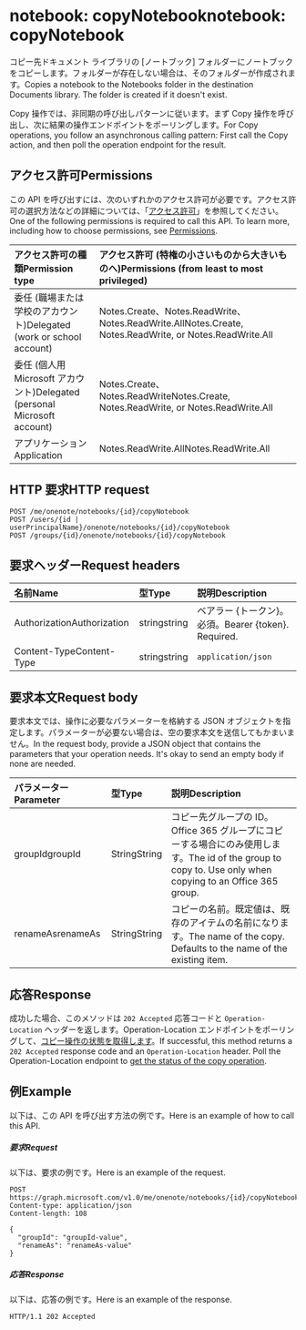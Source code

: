 # <a name="notebook-copynotebook"></a><span data-ttu-id="55074-101">notebook: copyNotebook</span><span class="sxs-lookup"><span data-stu-id="55074-101">notebook: copyNotebook</span></span>
<span data-ttu-id="55074-p101">コピー先ドキュメント ライブラリの [ノートブック] フォルダーにノートブックをコピーします。フォルダーが存在しない場合は、そのフォルダーが作成されます。</span><span class="sxs-lookup"><span data-stu-id="55074-p101">Copies a notebook to the Notebooks folder in the destination Documents library. The folder is created if it doesn't exist.</span></span>

<span data-ttu-id="55074-104">Copy 操作では、非同期の呼び出しパターンに従います。まず Copy 操作を呼び出し、次に結果の操作エンドポイントをポーリングします。</span><span class="sxs-lookup"><span data-stu-id="55074-104">For Copy operations, you follow an asynchronous calling pattern:  First call the Copy action, and then poll the operation endpoint for the result.</span></span>

## <a name="permissions"></a><span data-ttu-id="55074-105">アクセス許可</span><span class="sxs-lookup"><span data-stu-id="55074-105">Permissions</span></span>
<span data-ttu-id="55074-p102">この API を呼び出すには、次のいずれかのアクセス許可が必要です。アクセス許可の選択方法などの詳細については、「[アクセス許可](../../../concepts/permissions_reference.md)」を参照してください。</span><span class="sxs-lookup"><span data-stu-id="55074-p102">One of the following permissions is required to call this API. To learn more, including how to choose permissions, see [Permissions](../../../concepts/permissions_reference.md).</span></span>

|<span data-ttu-id="55074-108">アクセス許可の種類</span><span class="sxs-lookup"><span data-stu-id="55074-108">Permission type</span></span>      | <span data-ttu-id="55074-109">アクセス許可 (特権の小さいものから大きいものへ)</span><span class="sxs-lookup"><span data-stu-id="55074-109">Permissions (from least to most privileged)</span></span>              |
|:--------------------|:---------------------------------------------------------|
|<span data-ttu-id="55074-110">委任 (職場または学校のアカウント)</span><span class="sxs-lookup"><span data-stu-id="55074-110">Delegated (work or school account)</span></span> | <span data-ttu-id="55074-111">Notes.Create、Notes.ReadWrite、Notes.ReadWrite.All</span><span class="sxs-lookup"><span data-stu-id="55074-111">Notes.Create, Notes.ReadWrite, or Notes.ReadWrite.All</span></span>    |
|<span data-ttu-id="55074-112">委任 (個人用 Microsoft アカウント)</span><span class="sxs-lookup"><span data-stu-id="55074-112">Delegated (personal Microsoft account)</span></span> | <span data-ttu-id="55074-113">Notes.Create、Notes.ReadWrite</span><span class="sxs-lookup"><span data-stu-id="55074-113">Notes.Create, Notes.ReadWrite, or Notes.ReadWrite.All</span></span>    |
|<span data-ttu-id="55074-114">アプリケーション</span><span class="sxs-lookup"><span data-stu-id="55074-114">Application</span></span> | <span data-ttu-id="55074-115">Notes.ReadWrite.All</span><span class="sxs-lookup"><span data-stu-id="55074-115">Notes.ReadWrite.All</span></span> |

## <a name="http-request"></a><span data-ttu-id="55074-116">HTTP 要求</span><span class="sxs-lookup"><span data-stu-id="55074-116">HTTP request</span></span>
<!-- { "blockType": "ignored" } -->
```http
POST /me/onenote/notebooks/{id}/copyNotebook
POST /users/{id | userPrincipalName}/onenote/notebooks/{id}/copyNotebook
POST /groups/{id}/onenote/notebooks/{id}/copyNotebook
```
## <a name="request-headers"></a><span data-ttu-id="55074-117">要求ヘッダー</span><span class="sxs-lookup"><span data-stu-id="55074-117">Request headers</span></span>
| <span data-ttu-id="55074-118">名前</span><span class="sxs-lookup"><span data-stu-id="55074-118">Name</span></span>       | <span data-ttu-id="55074-119">型</span><span class="sxs-lookup"><span data-stu-id="55074-119">Type</span></span> | <span data-ttu-id="55074-120">説明</span><span class="sxs-lookup"><span data-stu-id="55074-120">Description</span></span>|
|:---------------|:--------|:----------|
| <span data-ttu-id="55074-121">Authorization</span><span class="sxs-lookup"><span data-stu-id="55074-121">Authorization</span></span>  | <span data-ttu-id="55074-122">string</span><span class="sxs-lookup"><span data-stu-id="55074-122">string</span></span>  | <span data-ttu-id="55074-p103">ベアラー {トークン}。必須。</span><span class="sxs-lookup"><span data-stu-id="55074-p103">Bearer {token}. Required.</span></span> |
| <span data-ttu-id="55074-125">Content-Type</span><span class="sxs-lookup"><span data-stu-id="55074-125">Content-Type</span></span> | <span data-ttu-id="55074-126">string</span><span class="sxs-lookup"><span data-stu-id="55074-126">string</span></span> | `application/json` |

## <a name="request-body"></a><span data-ttu-id="55074-127">要求本文</span><span class="sxs-lookup"><span data-stu-id="55074-127">Request body</span></span>
<span data-ttu-id="55074-p104">要求本文では、操作に必要なパラメーターを格納する JSON オブジェクトを指定します。パラメーターが必要ない場合は、空の要求本文を送信してもかまいません。</span><span class="sxs-lookup"><span data-stu-id="55074-p104">In the request body, provide a JSON object that contains the parameters that your operation needs. It's okay to send an empty body if none are needed.</span></span>

| <span data-ttu-id="55074-130">パラメーター</span><span class="sxs-lookup"><span data-stu-id="55074-130">Parameter</span></span>    | <span data-ttu-id="55074-131">型</span><span class="sxs-lookup"><span data-stu-id="55074-131">Type</span></span>   |<span data-ttu-id="55074-132">説明</span><span class="sxs-lookup"><span data-stu-id="55074-132">Description</span></span>|
|:---------------|:--------|:----------|
|<span data-ttu-id="55074-133">groupId</span><span class="sxs-lookup"><span data-stu-id="55074-133">groupId</span></span>|<span data-ttu-id="55074-134">String</span><span class="sxs-lookup"><span data-stu-id="55074-134">String</span></span>|<span data-ttu-id="55074-p105">コピー先グループの ID。Office 365 グループにコピーする場合にのみ使用します。</span><span class="sxs-lookup"><span data-stu-id="55074-p105">The id of the group to copy to. Use only when copying to an Office 365 group.</span></span>|
|<span data-ttu-id="55074-137">renameAs</span><span class="sxs-lookup"><span data-stu-id="55074-137">renameAs</span></span>|<span data-ttu-id="55074-138">String</span><span class="sxs-lookup"><span data-stu-id="55074-138">String</span></span>|<span data-ttu-id="55074-p106">コピーの名前。既定値は、既存のアイテムの名前になります。</span><span class="sxs-lookup"><span data-stu-id="55074-p106">The name of the copy. Defaults to the name of the existing item.</span></span> |

## <a name="response"></a><span data-ttu-id="55074-141">応答</span><span class="sxs-lookup"><span data-stu-id="55074-141">Response</span></span>

<span data-ttu-id="55074-p107">成功した場合、このメソッドは `202 Accepted` 応答コードと `Operation-Location` ヘッダーを返します。Operation-Location エンドポイントをポーリングして、[コピー操作の状態を取得します](onenoteOperation_get.md)。</span><span class="sxs-lookup"><span data-stu-id="55074-p107">If successful, this method returns a `202 Accepted` response code and an `Operation-Location` header. Poll the Operation-Location endpoint to [get the status of the copy operation](onenoteOperation_get.md).</span></span>

## <a name="example"></a><span data-ttu-id="55074-144">例</span><span class="sxs-lookup"><span data-stu-id="55074-144">Example</span></span>
<span data-ttu-id="55074-145">以下は、この API を呼び出す方法の例です。</span><span class="sxs-lookup"><span data-stu-id="55074-145">Here is an example of how to call this API.</span></span>
##### <a name="request"></a><span data-ttu-id="55074-146">要求</span><span class="sxs-lookup"><span data-stu-id="55074-146">Request</span></span>
<span data-ttu-id="55074-147">以下は、要求の例です。</span><span class="sxs-lookup"><span data-stu-id="55074-147">Here is an example of the request.</span></span>
<!-- {
  "blockType": "request",
  "name": "notebook_copynotebook"
}-->
```http
POST https://graph.microsoft.com/v1.0/me/onenote/notebooks/{id}/copyNotebook
Content-type: application/json
Content-length: 108

{
  "groupId": "groupId-value",
  "renameAs": "renameAs-value"
}
```

##### <a name="response"></a><span data-ttu-id="55074-148">応答</span><span class="sxs-lookup"><span data-stu-id="55074-148">Response</span></span>
<span data-ttu-id="55074-149">以下は、応答の例です。</span><span class="sxs-lookup"><span data-stu-id="55074-149">Here is an example of the response.</span></span>
<!-- {
  "blockType": "response",
  "truncated": true,
  "@odata.type": "microsoft.graph.onenoteOperation"
} -->
```http
HTTP/1.1 202 Accepted
```

<!-- uuid: 8fcb5dbc-d5aa-4681-8e31-b001d5168d79
2015-10-25 14:57:30 UTC -->
<!-- {
  "type": "#page.annotation",
  "description": "notebook: copyNotebook",
  "keywords": "",
  "section": "documentation",
  "tocPath": ""
}-->
